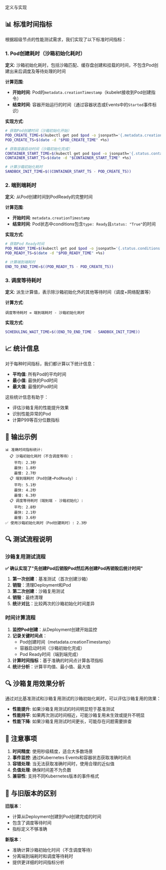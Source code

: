 定义与实现

## 📊 标准时间指标

根据超级节点的性能测试需求，我们实现了以下标准时间指标：

### 1. Pod创建耗时（沙箱初始化耗时）

**定义**: 沙箱初始化耗时，包括沙箱匹配、缓存盘创建和挂载的时间，不包含Pod创建出来后调度及等待处理的时间

**计算范围**:
- **开始时间**: Pod的`metadata.creationTimestamp`（kubelet接收到Pod创建指令）
- **结束时间**: 容器开始运行的时间（通过容器状态或Events中的`Started`事件标识）

**实现方式**:
```bash
# 获取Pod创建时间（沙箱初始化开始）
POD_CREATE_TIME=$(kubectl get pod $pod -o jsonpath='{.metadata.creationTimestamp}')
POD_CREATE_TS=$(date -d "$POD_CREATE_TIME" +%s)

# 获取容器启动时间（沙箱初始化完成）
CONTAINER_START_TIME=$(kubectl get pod $pod -o jsonpath='{.status.containerStatuses[0].state.running.startedAt}')
CONTAINER_START_TS=$(date -d "$CONTAINER_START_TIME" +%s)

# 计算沙箱初始化耗时
SANDBOX_INIT_TIME=$((CONTAINER_START_TS - POD_CREATE_TS))
```

### 2. 端到端耗时

**定义**: 从Pod创建时间到PodReady的完整时间

**计算范围**:
- **开始时间**: `metadata.creationTimestamp`
- **结束时间**: Pod状态中conditions包含`type: Ready`且`status: "True"`的时间

**实现方式**:
```bash
# 获取Pod Ready时间
POD_READY_TIME=$(kubectl get pod $pod -o jsonpath='{.status.conditions[?(@.type=="Ready")].lastTransitionTime}')
POD_READY_TS=$(date -d "$POD_READY_TIME" +%s)

# 计算端到端耗时
END_TO_END_TIME=$((POD_READY_TS - POD_CREATE_TS))
```

### 3. 调度等待耗时

**定义**: 派生计算值，表示除沙箱初始化外的其他等待时间（调度+网络配置等）

**计算方式**:
```
调度等待耗时 = 端到端耗时 - 沙箱初始化耗时
```

**实现方式**:
```bash
SCHEDULING_WAIT_TIME=$((END_TO_END_TIME - SANDBOX_INIT_TIME))
```

## 📈 统计信息

对于每种时间指标，我们都计算以下统计信息：

- **平均值**: 所有Pod的平均时间
- **最小值**: 最快的Pod时间
- **最大值**: 最慢的Pod时间

这些统计信息有助于：
- 评估沙箱复用的性能提升效果
- 识别性能异常的Pod
- 计算P99等百分位数指标

## 🎯 输出示例

```
📊 准确时间指标统计:
  📋 沙箱初始化耗时（不含调度等待）:
    平均: 2.3秒
    最快: 1.8秒
    最慢: 2.7秒
  📋 端到端耗时（Pod创建→PodReady）:
    平均: 5.1秒
    最快: 4.2秒
    最慢: 6.3秒
  📋 调度等待耗时（端到端 - 沙箱初始化）:
    平均: 2.8秒
    最快: 2.1秒
    最慢: 3.6秒
✅ 使用沙箱初始化耗时（Pod创建耗时）: 2.3秒
```

## 🔍 测试流程说明

### 沙箱复用测试流程
**✅ 确认实现了"先创建Pod后销毁Pod然后再创建Pod再销毁后统计时间"**

1. **第一次创建**：基准测试（首次创建沙箱）
2. **销毁**：清理Deployment和Pod
3. **第二次创建**：沙箱复用测试
4. **销毁**：最终清理
5. **统计对比**：比较两次的沙箱初始化时间差异

### 时间计算流程
1. **监控Pod创建**：从Deployment创建开始监控
2. **记录关键时间点**：
   - Pod创建时间（metadata.creationTimestamp）
   - 容器启动时间（沙箱初始化完成）
   - Pod Ready时间（端到端完成）
3. **计算时间指标**：基于准确的时间点计算各项指标
4. **统计分析**：计算平均值、最小值、最大值

## 🔍 沙箱复用效果分析

通过对比基准测试和沙箱复用测试的沙箱初始化耗时，可以评估沙箱复用的效果：

- **性能提升**: 如果沙箱复用测试的时间明显短于基准测试
- **性能持平**: 如果两次测试时间相近，可能沙箱复用未生效或提升不明显
- **性能下降**: 如果沙箱复用测试时间更长，可能存在问题需要排查

## 📝 注意事项

1. **时间精度**: 使用秒级精度，适合大多数场景
2. **事件监控**: 通过Kubernetes Events和容器状态获取准确时间点
3. **容错处理**: 当无法获取准确时间时，使用合理的近似值
4. **负值处理**: 确保时间差不为负数
5. **兼容性**: 支持不同Kubernetes版本的事件格式

## 🔄 与旧版本的区别

**旧版本**：
- 计算从Deployment创建到Pod创建完成的时间
- 包含了调度等待时间
- 指标定义不够准确

**新版本**：
- 准确计算沙箱初始化时间（不含调度等待）
- 分离端到端耗时和调度等待耗时
- 提供更详细的时间指标分析